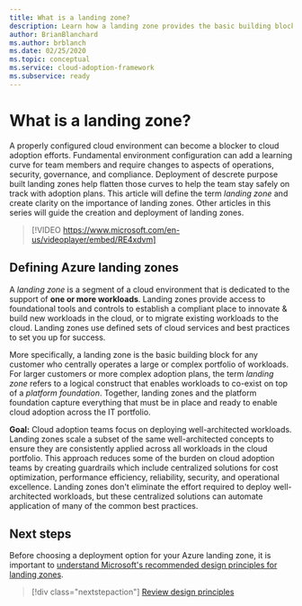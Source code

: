 ```yaml
---
title: What is a landing zone?
description: Learn how a landing zone provides the basic building block of any cloud adoption environment.
author: BrianBlanchard
ms.author: brblanch
ms.date: 02/25/2020
ms.topic: conceptual
ms.service: cloud-adoption-framework
ms.subservice: ready
---
```


<!-- markdownlint-disable MD026 -->

# What is a landing zone?

A properly configured cloud environment can become a blocker to cloud adoption efforts. Fundamental environment configuration can add a learning curve for team members and require changes to aspects of operations, security, governance, and compliance. Deployment of descrete purpose built landing zones help flatten those curves to help the team stay safely on track with adoption plans. This article will define the term _landing zone_ and create clarity on the importance of landing zones. Other articles in this series will guide the creation and deployment of landing zones.

<!-- markdownlint-disable MD034 -->

> [!VIDEO https://www.microsoft.com/en-us/videoplayer/embed/RE4xdvm]

<!-- markdownlint-enable MD034 -->

## Defining Azure landing zones

A _landing zone_ is a segment of a cloud environment that is dedicated to the support of **one or more workloads**. Landing zones provide access to foundational tools and controls to establish a compliant place to innovate & build new workloads in the cloud, or to migrate existing workloads to the cloud. Landing zones use defined sets of cloud services and best practices to set you up for success. 

More specifically, a landing zone is the basic building block for any customer who centrally operates a large or complex portfolio of workloads. For larger customers or more complex adoption plans, the term _landing zone_ refers to a logical construct that enables workloads to co-exist on top of a _platform foundation_. Together, landing zones and the platform foundation capture everything that must be in place and ready to enable cloud adoption across the IT portfolio.

**Goal:** Cloud adoption teams focus on deploying well-architected workloads. Landing zones scale a subset of the same well-architected concepts to ensure they are consistently applied across all workloads in the cloud portfolio. This approach reduces some of the burden on cloud adoption teams by creating guardrails which include centralized solutions for cost optimization, performance efficiency, reliability, security, and operational excellence. Landing zones don't eliminate the effort required to deploy well-architected workloads, but these centralized solutions can automate application of many of the common best practices.

## Next steps

Before choosing a deployment option for your Azure landing zone, it is important to [understand Microsoft's recommended design principles for landing zones](./design-principles.md).

> [!div class="nextstepaction"]
> [Review design principles](./design-principles.md)
